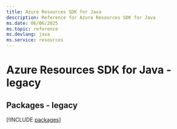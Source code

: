 ```yaml
---
title: Azure Resources SDK for Java
description: Reference for Azure Resources SDK for Java
ms.date: 06/06/2025
ms.topic: reference
ms.devlang: java
ms.service: resources
---
```

# Azure Resources SDK for Java - legacy
## Packages - legacy
[!INCLUDE [packages](resources-index.md)]